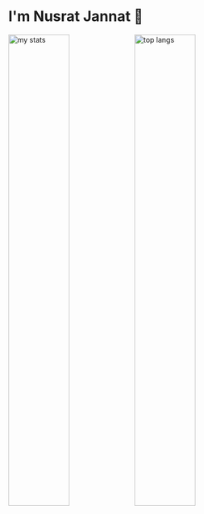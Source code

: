 # I'm Nusrat Jannat 👋

<img alt="my stats" align="left" width="49%" src="https://github-readme-stats.vercel.app/api?username=nusratjannat-2001"/>
<img alt="top langs" align="left" width="49%" src="https://github-readme-stats.vercel.app/api/top-langs/?username=nusratjannat-2001&layout=compact"/>
